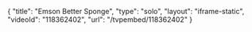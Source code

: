 {
    "title": "Emson Better Sponge",
    "type": "solo",
    "layout": "iframe-static",
    "videoId": "118362402",
    "url": "\/tvpembed\/118362402"
}